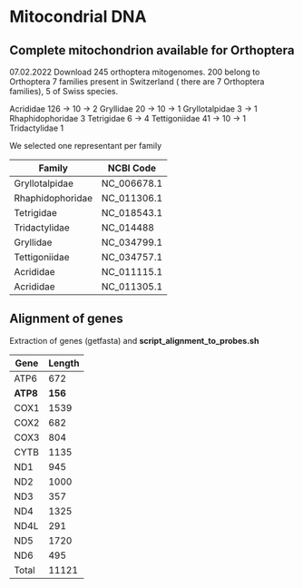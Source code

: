 # Mitocondrial DNA


## Complete mitochondrion available for Orthoptera
07.02.2022
Download 245 orthoptera mitogenomes. 200 belong to Orthoptera 7 families present in Switzerland ( there are 7 Orthoptera families), 5 of Swiss species.

Acrididae 126 -> 10 -> 2
Gryllidae 20 -> 10 -> 1
Gryllotalpidae 3 -> 1
Rhaphidophoridae 3
Tetrigidae 6 -> 4
Tettigoniidae 41 -> 10 -> 1
Tridactylidae 1


We selected one representant per family

| Family           | NCBI Code   |
|------------------|-------------|
| Gryllotalpidae   | NC_006678.1 |
| Rhaphidophoridae | NC_011306.1 |
| Tetrigidae       | NC_018543.1 |
| Tridactylidae    | NC_014488   |
| Gryllidae        | NC_034799.1 |
| Tettigoniidae    | NC_034757.1 |
| Acrididae        | NC_011115.1 |
| Acrididae        | NC_011305.1 |


## Alignment of genes

Extraction of genes (getfasta) and **script_alignment_to_probes.sh**

| Gene     | Length  
|----------|---------|
| ATP6     | 672     | 
| **ATP8** | **156** | 
| COX1     | 1539    | 
| COX2     | 682     | 
| COX3     | 804     | 
| CYTB     | 1135    | 
| ND1      | 945     | 
| ND2      | 1000    | 
| ND3      | 357     | 
| ND4      | 1325    |
| ND4L     | 291     |
| ND5      | 1720    | 
| ND6      | 495     | 
| Total    | 11121   | 

